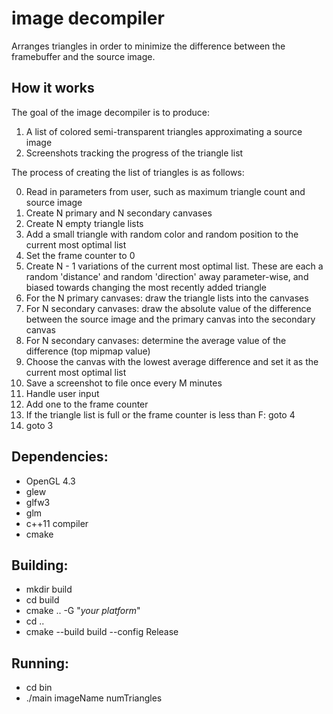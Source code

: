 # image decompiler

Arranges triangles in order to minimize the difference between the framebuffer and the source image.

## How it works

The goal of the image decompiler is to produce:

1. A list of colored semi-transparent triangles approximating a source image
2. Screenshots tracking the progress of the triangle list

The process of creating the list of triangles is as follows:

0. Read in parameters from user, such as maximum triangle count and source image
1. Create N primary and N secondary canvases
2. Create N empty triangle lists
3. Add a small triangle with random color and random position to the current most optimal list
4. Set the frame counter to 0
5. Create N - 1 variations of the current most optimal list. These are each a random 'distance' and random 'direction' away parameter-wise, and biased towards changing the most recently added triangle
6. For the N primary canvases: draw the triangle lists into the canvases
7. For N secondary canvases: draw the absolute value of the difference between the source image and the primary canvas into the secondary canvas
8. For N secondary canvases: determine the average value of the difference (top mipmap value)
9. Choose the canvas with the lowest average difference and set it as the current most optimal list
10. Save a screenshot to file once every M minutes
11. Handle user input
12. Add one to the frame counter
13. If the triangle list is full or the frame counter is less than F: goto 4
14. goto 3

## __Dependencies:__

* OpenGL 4.3
* glew
* glfw3
* glm
* c++11 compiler
* cmake
  
## __Building:__

* mkdir build
* cd build
* cmake .. -G "*your platform*"
* cd ..
* cmake --build build --config Release

## __Running:__

* cd bin
* ./main imageName numTriangles
